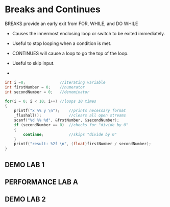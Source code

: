 # Breaks and Continues
BREAKS provide an early exit from FOR, WHILE, and DO WHILE

* Causes the innermost enclosing loop or switch to be exited immediately.

* Useful to stop looping when a condition is met.

* CONTINUES will cause a loop to go the top of the loop.

* Useful to skip input.
* 
```c
int i =0;               //iterating variable
int firstNumber = 0;    //numerator
int secondNumber = 0;   //denominator

for(i = 0; i < 10; i++) //loops 10 times
{
    printf("x %% y \n");    //prints necessary format
    _flushall();            //clears all open streams
    scanf("%d %% %d", &frstNumber, &secondNumber);
    if (secondNumber == 0)  //checks for "divide by 0"
    {
        continue;           //skips "divide by 0"
    }
    printf("result: %2f \n", (float)firstNumber / secondNumber);
}
```

## DEMO LAB 1
## PERFORMANCE LAB A

## DEMO LAB 2